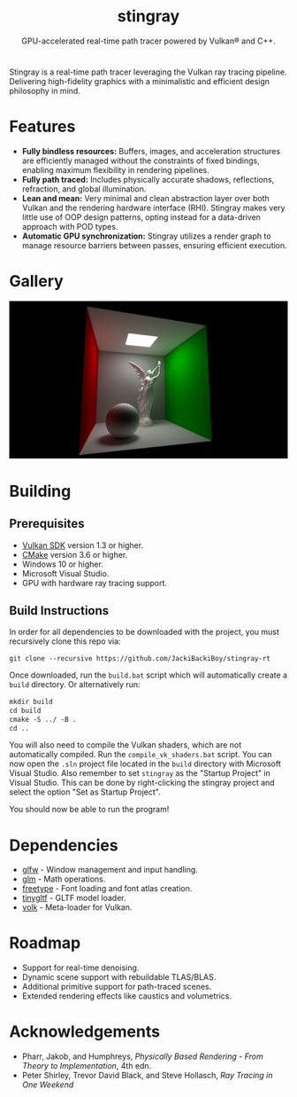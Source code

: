 <h1 align="center">stingray</h1>
<p align="center">GPU-accelerated real-time path tracer powered by Vulkan® and C++.</p>
<h1 align="center"></h1>

Stingray is a real-time path tracer leveraging the Vulkan ray tracing pipeline. Delivering high-fidelity graphics with a minimalistic and efficient design philosophy in mind.

# Features
- **Fully bindless resources:** Buffers, images, and acceleration structures are efficiently managed without the constraints of fixed bindings, enabling maximum flexibility in rendering pipelines.
- **Fully path traced:** Includes physically accurate shadows, reflections, refraction, and global illumination.
- **Lean and mean:** Very minimal and clean abstraction layer over both Vulkan and the rendering hardware interface (RHI).
  Stingray makes very little use of OOP design patterns, opting instead for a data-driven approach with POD types.
- **Automatic GPU synchronization:** Stingray utilizes a render graph to manage resource barriers between passes, ensuring efficient execution.

# Gallery
![Simple Cornell box](https://github.com/JackiBackiBoy/stingray-rt/blob/main/gallery/simple_cornell_box.png)

# Building
## Prerequisites
- [Vulkan SDK](https://vulkan.lunarg.com/sdk/home) version 1.3 or higher.
- [CMake](https://cmake.org/) version 3.6 or higher.
- Windows 10 or higher.
- Microsoft Visual Studio.
- GPU with hardware ray tracing support.

## Build Instructions
In order for all dependencies to be downloaded with the project, you must recursively clone this repo via:
```
git clone --recursive https://github.com/JackiBackiBoy/stingray-rt 
```

Once downloaded, run the `build.bat` script which will automatically create a `build` directory. Or alternatively run:
```
mkdir build
cd build
cmake -S ../ -B .
cd ..
```

You will also need to compile the Vulkan shaders, which are not automatically compiled. Run the `compile_vk_shaders.bat` script.
You can now open the `.sln` project file located in the `build` directory with Microsoft Visual Studio. Also remember to set
`stingray` as the "Startup Project" in Visual Studio. This can be done by right-clicking the
stingray project and select the option "Set as Startup Project".

You should now be able to run the program!

# Dependencies
- [glfw](https://github.com/glfw/glfw) - Window management and input handling.
- [glm](https://github.com/g-truc/glm) - Math operations.
- [freetype](https://github.com/freetype/freetype) - Font loading and font atlas creation.
- [tinygltf](https://github.com/syoyo/tinygltf) - GLTF model loader.
- [volk](https://github.com/zeux/volk) - Meta-loader for Vulkan.

# Roadmap
- Support for real-time denoising.
- Dynamic scene support with rebuildable TLAS/BLAS.
- Additional primitive support for path-traced scenes.
- Extended rendering effects like caustics and volumetrics.

# Acknowledgements
- Pharr, Jakob, and Humphreys, *Physically Based Rendering - From Theory to Implementation*, 4th edn.
- Peter Shirley, Trevor David Black, and Steve Hollasch, *Ray Tracing in One Weekend*
